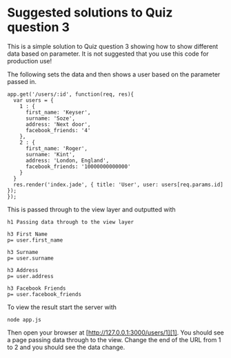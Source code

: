 # Suggested solutions to Quiz question 3

This is a simple solution to Quiz question 3 showing how to show different data based on parameter. It is not suggested that you use this code for production use!

The following sets the data and then shows a user based on the parameter passed in.

    app.get('/users/:id', function(req, res){
      var users = { 
        1 : {
          first_name: 'Keyser',
          surname: 'Soze',
          address: 'Next door',
          facebook_friends: '4'
        },
        2 : {
          first_name: 'Roger',
          surname: 'Kint',
          address: 'London, England',
          facebook_friends: '10000000000000'
        }
      }
      res.render('index.jade', { title: 'User', user: users[req.params.id]  });
    });

This is passed through to the view layer and outputted with

    h1 Passing data through to the view layer

    h3 First Name
    p= user.first_name

    h3 Surname
    p= user.surname

    h3 Address
    p= user.address

    h3 Facebook Friends
    p= user.facebook_friends

To view the result start the server with

    node app.js

Then open your browser at [http://127.0.0.1:3000/users/1][1].  You should see a page passing data through to the view. Change the end of the URL from 1 to 2 and you should see the data change. 

[1]: http://127.0.0.1:3000/users/1
